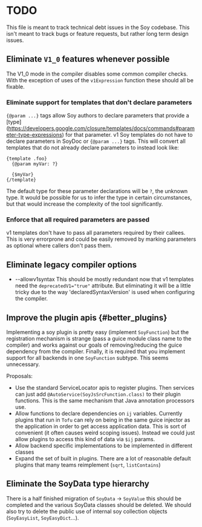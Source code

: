# TODO

This file is meant to track technical debt issues in the Soy codebase. This
isn't meant to track bugs or feature requests, but rather long term design
issues.

## Eliminate `V1_0` features whenever possible

The V1_0 mode in the compiler disables some common compiler checks. With the
exception of uses of the `v1Expression` function these should all be fixable.

### Eliminate support for templates that don't declare parameters

`{@param ...}` tags allow Soy authors to declare parameters that provide a [type]
(https://developers.google.com/closure/templates/docs/commands#parameter-type-expressions)
for that parameter. v1 Soy templates do not have to declare parameters in SoyDoc
or `{@param ...}` tags. This will convert all templates that do not already
declare parameters to instead look like:

```soy
{template .foo}
  {@param myVar: ?}

  {$myVar}
{/template}
```

The default type for these parameter declarations will be `?`, the unknown type.
It would be possible for us to infer the type in certain circumstances, but that
would increase the complexity of the tool significantly.

### Enforce that all required parameters are passed

v1 templates don't have to pass all parameters required by their callees. This
is very errorprone and could be easily removed by marking parameters as optional
where callers don't pass them.

## Eliminate legacy compiler options

*   --allowv1syntax This should be mostly redundant now that v1 templates need
    the `deprecatedV1="true"` attribute. But eliminating it will be a little
    tricky due to the way 'declaredSyntaxVersion' is used when configuring the
    compiler.

## Improve the plugin apis {#better_plugins}

Implementing a soy plugin is pretty easy (implement `SoyFunction`) but the
registration mechanism is strange (pass a guice module class name to the
compiler) and works against our goals of removing/reducing the guice dependency
from the compiler. Finally, it is required that you implement support for all
backends in one `SoyFunction` subtype. This seems unnecessary.

Proposals:

*   Use the standard ServiceLocator apis to register plugins. Then services can
    just add `@AutoService(SoyJsSrcFunction.class)` to their plugin functions.
    This is the same mechanism that Java annotation processors use.
*   Allow functions to declare dependencies on `ij` variables. Currently plugins
    that run in `Tofu` can rely on being in the same guice injector as the
    application in order to get access application data. This is sort of
    convenient (it often causes weird scoping issues). Instead we could just
    allow plugins to access this kind of data via `$ij` params.
*   Allow backend specific implementations to be implemented in different
    classes
*   Expand the set of built in plugins. There are a lot of reasonable default
    plugins that many teams reimplement (`sqrt`, `listContains`)

## Eliminate the SoyData type hierarchy

There is a half finished migration of `SoyData` -> `SoyValue` this should be
completed and the various SoyData classes should be deleted. We should also try
to delete the public use of internal soy collection objects (`SoyEasyList`,
`SoyEasyDict`...).
